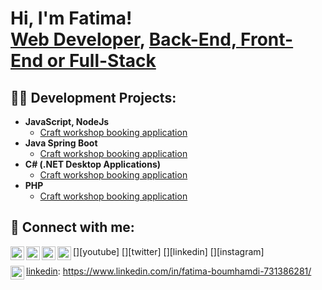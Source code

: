 <h1>Hi, I'm Fatima! <br/><a href="[https://github.com/joshmadakor1](https://github.com/boumhamdif7/fatimaboumhamdi)">Web Developer</a>, <a href="[https://www.linkedin.com/in/joshmadakor/](https://www.linkedin.com/in/fatima-boumhamdi-731386281/)">Back-End, Front-End or Full-Stack</a></h1>

<h2>👨‍💻 Development Projects:</h2>

- <b>JavaScript, NodeJs</b>
  - [Craft workshop booking application](https://github.com/boumhamdif7/projetsFatima/tree/main/Projet_Final_JavaSpringBoot)
- <b>Java Spring Boot</b>
  - [Craft workshop booking application](https://github.com/boumhamdif7/projetsFatima/tree/main/Projet_Final_JavaSpringBoot)
- <b>C# (.NET Desktop Applications)</b>
  - [Craft workshop booking application](https://github.com/boumhamdif7/projetsFatima/tree/main/Projet_Final_JavaSpringBoot)
- <b>PHP</b>
  - [Craft workshop booking application](https://github.com/boumhamdif7/projetsFatima/tree/main/Projet_Final_JavaSpringBoot)


<h2> 🤳 Connect with me:</h2>
[<img align="left" alt="JoshMadakor | YouTube" width="22px" src="https://cdn.jsdelivr.net/npm/simple-icons@v3/icons/youtube.svg" />][youtube]
[<img align="left" alt="JoshMadakor | Twitter" width="22px" src="https://cdn.jsdelivr.net/npm/simple-icons@v3/icons/twitter.svg" />][twitter]
[<img align="left" alt="JoshMadakor | LinkedIn" width="22px" src="https://cdn.jsdelivr.net/npm/simple-icons@v3/icons/linkedin.svg" />][linkedin]
[<img align="left" alt="JoshMadakor | Instagram" width="22px" src="https://cdn.jsdelivr.net/npm/simple-icons@v3/icons/instagram.svg" />][instagram]

[twitter]: https://twitter.com/joshmadakor
[youtube]: https://www.youtube.com/c/joshmadakor
[instagram]: https://www.instagram.com/joshmadakor/
[linkedin]: https://linkedin.com/in/joshmadakor
[<img align="left" alt="JoshMadakor | LinkedIn" width="22px" src="https://cdn.jsdelivr.net/npm/simple-icons@v3/icons/linkedin.svg" />][linkedin]
[linkedin]: https://www.linkedin.com/in/fatima-boumhamdi-731386281/

<!--
**boumhamdif7/fatimaboumhamdi** is a ✨ _special_ ✨ repository because its `README.md` (this file) appears on your GitHub profile.

Here are some ideas to get you started:

- 🔭 I’m currently working on ...
- 🌱 I’m currently learning ...
- 👯 I’m looking to collaborate on ...
- 🤔 I’m looking for help with ...
- 💬 Ask me about ...
- 📫 How to reach me: ...
- 😄 Pronouns: ...
- ⚡ Fun fact: ...
-->

